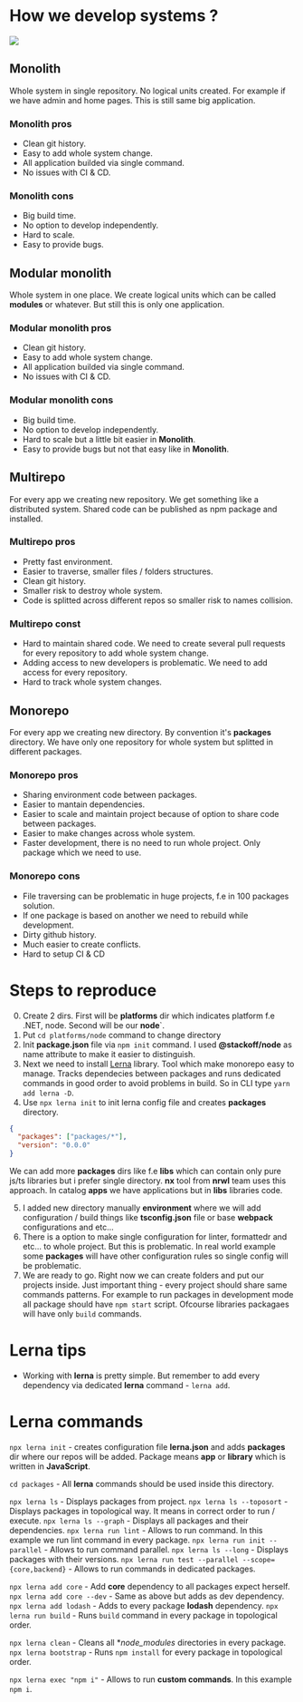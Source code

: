 # How we develop systems ?

![](https://uploads.toptal.io/blog/image/129133/toptal-blog-image-1550062710292-1db9f4f6ffc00e30acb3a43b3504c4a9.png)

## Monolith

Whole system in single repository. No logical units created. For example if we have admin and home pages. This is still same big application.

### Monolith pros

- Clean git history.
- Easy to add whole system change.
- All application builded via single command.
- No issues with CI & CD.

### Monolith cons

- Big build time.
- No option to develop independently.
- Hard to scale.
- Easy to provide bugs.

## Modular monolith

Whole system in one place. We create logical units which can be called **modules** or whatever. But still this is only one application.

### Modular monolith pros

- Clean git history.
- Easy to add whole system change.
- All application builded via single command.
- No issues with CI & CD.

### Modular monolith cons

- Big build time.
- No option to develop independently.
- Hard to scale but a little bit easier in **Monolith**.
- Easy to provide bugs but not that easy like in **Monolith**.

## Multirepo

For every app we creating new repository. We get something like a distributed system. Shared code can be published as npm package
and installed.

### Multirepo pros

- Pretty fast environment.
- Easier to traverse, smaller files / folders structures.
- Clean git history.
- Smaller risk to destroy whole system.
- Code is splitted across different repos so smaller risk to names collision.

### Multirepo const

- Hard to maintain shared code. We need to create several pull requests for every repository to add whole system change.
- Adding access to new developers is problematic. We need to add access for every repository.
- Hard to track whole system changes.

## Monorepo

For every app we creating new directory. By convention it's **packages** directory. We have only one
repository for whole system but splitted in different packages.

### Monorepo pros

- Sharing environment code between packages.
- Easier to mantain dependencies.
- Easier to scale and maintain project because of option to share code between packages.
- Easier to make changes across whole system.
- Faster development, there is no need to run whole project. Only package which we need to use.

### Monorepo cons

- File traversing can be problematic in huge projects, f.e in 100 packages solution.
- If one package is based on another we need to rebuild while development.
- Dirty github history.
- Much easier to create conflicts.
- Hard to setup CI & CD

# Steps to reproduce

0. Create 2 dirs. First will be **platforms** dir which indicates platform f.e .NET, node. Second will be our **node**`.
1. Put `cd platforms/node` command to change directory
2. Init **package.json** file via `npm init` command. I used **@stackoff/node** as name attribute to make it easier to distinguish.
3. Next we need to install [Lerna](https://github.com/lerna/lerna) library. Tool which make monorepo easy to manage. Tracks dependecies between packages and runs dedicated commands in good order to avoid problems in build. So in CLI type `yarn add lerna -D`.
4. Use `npx lerna init` to init lerna config file and creates **packages** directory.

```json
{
  "packages": ["packages/*"],
  "version": "0.0.0"
}
```

We can add more **packages** dirs like f.e **libs** which can contain only pure js/ts libraries but i prefer single directory. **nx** tool from **nrwl** team uses this approach. In catalog **apps** we have applications but in **libs** libraries code.

5. I added new directory manually **environment** where we will add configuration / build things like **tsconfig.json** file or base **webpack** configurations and etc...
6. There is a option to make single configuration for linter, formattedr and etc... to whole project. But this is problematic. In real world example some **packages** will have other configuration rules so single config will be problematic.
7. We are ready to go. Right now we can create folders and put our projects inside. Just important thing - every project should share same commands patterns. For example to run packages in development mode all package should have `npm start` script. Ofcourse libraries packagaes will have only `build` commands.

# Lerna tips

- Working with **lerna** is pretty simple. But remember to add every dependency via dedicated **lerna** command - `lerna add`.

# Lerna commands

`npx lerna init` - creates configuration file **lerna.json** and adds **packages** dir where our repos will be added.
Package means **app** or **library** which is written in **JavaScript**.

`cd packages` - All **lerna** commands should be used inside this directory.

`npx lerna ls` - Displays packages from project.
`npx lerna ls --toposort` - Displays packages in topological way. It means in correct order to run / execute.
`npx lerna ls --graph` - Displays all packages and their dependencies.
`npx lerna run lint` - Allows to run command. In this example we run lint command in every package.
`npx lerna run init --parallel` - Allows to run command parallel.
`npx lerna ls --long` - Displays packages with their versions.
`npx lerna run test --parallel --scope={core,backend}` - Allows to run commands in dedicated packages.

`npx lerna add core` - Add **core** dependency to all packages expect herself.
`npx lerna add core --dev` - Same as above but adds as dev dependency.
`npx lerna add lodash` - Adds to every package **lodash** dependency.
`npx lerna run build` - Runs `build` command in every package in topological order.

`npx lerna clean` - Cleans all \*_node_modules_ directories in every package.
`npx lerna bootstrap` - Runs `npm install` for every package in topological order.

`npx lerna exec "npm i"` - Allows to run **custom commands**. In this example `npm i`.
